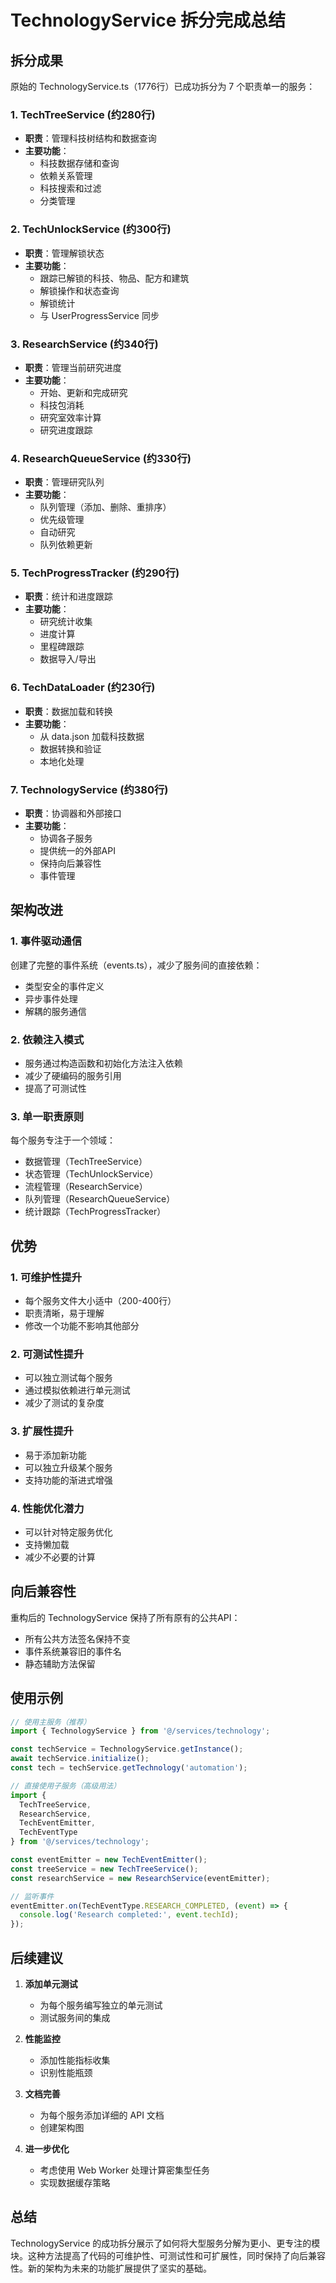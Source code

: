 # TechnologyService 拆分完成总结

## 拆分成果

原始的 TechnologyService.ts（1776行）已成功拆分为 7 个职责单一的服务：

### 1. TechTreeService (约280行)
- **职责**：管理科技树结构和数据查询
- **主要功能**：
  - 科技数据存储和查询
  - 依赖关系管理
  - 科技搜索和过滤
  - 分类管理

### 2. TechUnlockService (约300行)
- **职责**：管理解锁状态
- **主要功能**：
  - 跟踪已解锁的科技、物品、配方和建筑
  - 解锁操作和状态查询
  - 解锁统计
  - 与 UserProgressService 同步

### 3. ResearchService (约340行)
- **职责**：管理当前研究进度
- **主要功能**：
  - 开始、更新和完成研究
  - 科技包消耗
  - 研究室效率计算
  - 研究进度跟踪

### 4. ResearchQueueService (约330行)
- **职责**：管理研究队列
- **主要功能**：
  - 队列管理（添加、删除、重排序）
  - 优先级管理
  - 自动研究
  - 队列依赖更新

### 5. TechProgressTracker (约290行)
- **职责**：统计和进度跟踪
- **主要功能**：
  - 研究统计收集
  - 进度计算
  - 里程碑跟踪
  - 数据导入/导出

### 6. TechDataLoader (约230行)
- **职责**：数据加载和转换
- **主要功能**：
  - 从 data.json 加载科技数据
  - 数据转换和验证
  - 本地化处理

### 7. TechnologyService (约380行)
- **职责**：协调器和外部接口
- **主要功能**：
  - 协调各子服务
  - 提供统一的外部API
  - 保持向后兼容性
  - 事件管理

## 架构改进

### 1. 事件驱动通信
创建了完整的事件系统（events.ts），减少了服务间的直接依赖：
- 类型安全的事件定义
- 异步事件处理
- 解耦的服务通信

### 2. 依赖注入模式
- 服务通过构造函数和初始化方法注入依赖
- 减少了硬编码的服务引用
- 提高了可测试性

### 3. 单一职责原则
每个服务专注于一个领域：
- 数据管理（TechTreeService）
- 状态管理（TechUnlockService）
- 流程管理（ResearchService）
- 队列管理（ResearchQueueService）
- 统计跟踪（TechProgressTracker）

## 优势

### 1. 可维护性提升
- 每个服务文件大小适中（200-400行）
- 职责清晰，易于理解
- 修改一个功能不影响其他部分

### 2. 可测试性提升
- 可以独立测试每个服务
- 通过模拟依赖进行单元测试
- 减少了测试的复杂度

### 3. 扩展性提升
- 易于添加新功能
- 可以独立升级某个服务
- 支持功能的渐进式增强

### 4. 性能优化潜力
- 可以针对特定服务优化
- 支持懒加载
- 减少不必要的计算

## 向后兼容性

重构后的 TechnologyService 保持了所有原有的公共API：
- 所有公共方法签名保持不变
- 事件系统兼容旧的事件名
- 静态辅助方法保留

## 使用示例

```typescript
// 使用主服务（推荐）
import { TechnologyService } from '@/services/technology';

const techService = TechnologyService.getInstance();
await techService.initialize();
const tech = techService.getTechnology('automation');

// 直接使用子服务（高级用法）
import { 
  TechTreeService, 
  ResearchService,
  TechEventEmitter,
  TechEventType 
} from '@/services/technology';

const eventEmitter = new TechEventEmitter();
const treeService = new TechTreeService();
const researchService = new ResearchService(eventEmitter);

// 监听事件
eventEmitter.on(TechEventType.RESEARCH_COMPLETED, (event) => {
  console.log('Research completed:', event.techId);
});
```

## 后续建议

1. **添加单元测试**
   - 为每个服务编写独立的单元测试
   - 测试服务间的集成

2. **性能监控**
   - 添加性能指标收集
   - 识别性能瓶颈

3. **文档完善**
   - 为每个服务添加详细的 API 文档
   - 创建架构图

4. **进一步优化**
   - 考虑使用 Web Worker 处理计算密集型任务
   - 实现数据缓存策略

## 总结

TechnologyService 的成功拆分展示了如何将大型服务分解为更小、更专注的模块。这种方法提高了代码的可维护性、可测试性和可扩展性，同时保持了向后兼容性。新的架构为未来的功能扩展提供了坚实的基础。